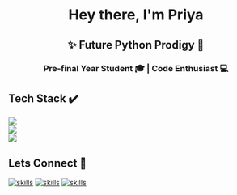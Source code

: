 <h1 align="center">Hey there, I'm Priya</h1>
<h2 align="center">✨ Future Python Prodigy 🐍</h2>
<h3 align="center">Pre-final Year Student 🎓 | Code Enthusiast 💻</h3>

## Tech Stack ✔️
<p>
  <a href="https://skillicons.dev">
    <img src="https://skillicons.dev/icons?i=python,c,java,ruby" /><br>
    <img src="https://skillicons.dev/icons?i=html,css,bootstrap" /><br>
    <img src="https://skillicons.dev/icons?i=mysql,wordpress" /><br>
  </a>
</p>

## Lets Connect 🤝
[![skills](https://skillicons.dev/icons?i=linkedin)](www.linkedin.com/in/priya-parthasarthi-a5429b257)
[![skills](https://skillicons.dev/icons?i=github)]((https://github.com/PriyaP15))
[![skills](https://skillicons.dev/icons?i=instagram)](https://www.instagram.com)

<!--
**PriyaP15/PriyaP15** is a ✨ _special_ ✨ repository because its `README.md` (this file) appears on your GitHub profile.

Here are some ideas to get you started:

- 🔭 I’m currently working on ...
- 🌱 I’m currently learning ...
- 👯 I’m looking to collaborate on ...
- 🤔 I’m looking for help with ...
- 💬 Ask me about ...
- 📫 How to reach me: ...
- 😄 Pronouns: ...
- ⚡ Fun fact: ...
-->
